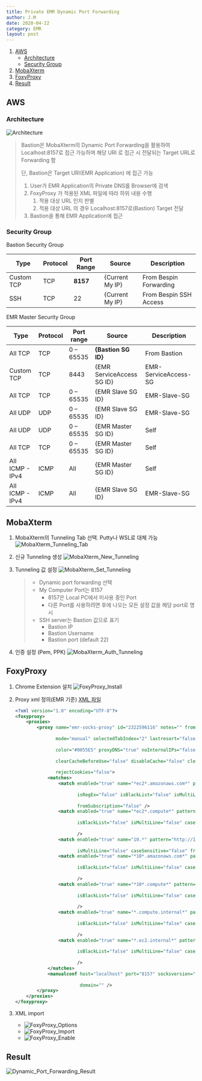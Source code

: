 ```yaml
---
title: Private EMR Dynamic Port Forwarding
author: J.M
date: 2020-04-22
category: EMR
layout: post
---
```


1. [AWS](#aws)
   - [Architecture](#architecture)
   - [Security Group](#security-group)
2. [MobaXterm](#mobaxterm)
3. [FoxyProxy](#foxyproxy)
4. [Result](#result)

## AWS

### Architecture

![Architecture](../../../../Images/EMR/Architecture.png)

> Bastion은 MobaXterm의 Dynamic Port Forwarding을 활용하여 Localhost:8157로 접근 가능하며 해당 URI 로 접근 시 전달되는 Target URL로 Forwarding 함
>
> 단, Bastion은 Target URI(EMR Application) 에 접근 가능
>
> 1. User가 EMR Application의 Private DNS를 Browser에 검색
> 2. FoxyProxy 가 적용된 XML 파일에 따라 하위 내용 수행
>    1. 적용 대상 URL 인지 판별
>    2. 적용 대상 URL 의 경우 Localhost:8157로(Bastion) Target 전달
> 3. Bastion을 통해 EMR Application에 접근

### Security Group

Bastion Security Group

| Type       | Protocol | Port  Range | Source          | Description             |
| ---------- | -------- | ----------- | --------------- | ----------------------- |
| Custom TCP | TCP      | **8157**    | {Current My IP} | From Bespin Forwarding  |
| SSH        | TCP      | 22          | {Current My IP} | From Bespin  SSH Access |

EMR Master Security Group

| Type            | Protocol | Port  range | Source                     | Description          |
| --------------- | -------- | ----------- | -------------------------- | -------------------- |
| All TCP         | TCP      | 0 – 65535   | **{Bastion SG ID}**        | From Bastion         |
| Custom TCP      | TCP      | 8443        | {EMR ServiceAccess  SG ID} | EMR-ServiceAccess-SG |
| All TCP         | TCP      | 0 – 65535   | {EMR Slave SG ID}          | EMR-Slave-SG         |
| All UDP         | UDP      | 0 – 65535   | {EMR Slave SG ID}          | EMR-Slave-SG         |
| All UDP         | UDP      | 0 – 65535   | {EMR Master SG ID}         | Self                 |
| All TCP         | TCP      | 0 – 65535   | {EMR Master SG ID}         | Self                 |
| All ICMP - IPv4 | ICMP     | All         | {EMR Master SG ID}         | Self                 |
| All ICMP - IPv4 | ICMP     | All         | {EMR Slave SG ID}          | EMR-Slave-SG         |

## MobaXterm

1. MobaXterm의 Tunneling Tab 선택. Putty나 WSL로 대체 가능
   ![MobaXterm_Tunneling_Tab](../../../../Images/EMR/MobaXterm_Tunneling_Tab.png)

2. 신규 Tunneling 생성
   ![MobaXterm_New_Tunneling](../../../../Images/EMR/MobaXterm_New_Tunneling.png)

3. Tunneling 값 설정
   ![MobaXterm_Set_Tunneling](../../../../Images/EMR/MobaXterm_Set_Tunneling.png)

   > - Dynamic port forwarding 선택
   > - My Computer Port는 8157
   >   - 8157은 Local PC에서 미사용 중인 Port
   >   - 다른 Port를 사용하려면 후에 나오는 모든 설정 값을 해당 port로 명시
   > - SSH server는 Bastion 값으로 표기
   >   - Bastion IP
   >   - Bastion Username
   >   - Bastion port (default 22)

4. 인증 설정 (Pem, PPK)
   ![MobaXterm_Auth_Tunneling](../../../../Images/EMR/MobaXterm_Auth_Tunneling.png)

## FoxyProxy

1. Chrome Extension 설치
   ![FoxyProxy_Install](../../../../Images/EMR/FoxyProxy_Install.png)

2. Proxy xml 정의(EMR 기준)
   [XML 파일](https://github.com/cjungm/cjungm.github.io/blob/main/Code/EMR/foxyproxy.xml)
   
   ```xml
   <?xml version="1.0" encoding="UTF-8"?>
   <foxyproxy>
       <proxies>
           <proxy name="emr-socks-proxy" id="2322596116" notes="" fromSubscription="false" enabled="true" 
                  
                  mode="manual" selectedTabIndex="2" lastresort="false" animatedIcons="true" includeInCycle="true" 
                  
                  color="#0055E5" proxyDNS="true" noInternalIPs="false" autoconfMode="pac" 
                  
                  clearCacheBeforeUse="false" disableCache="false" clearCookiesBeforeUse="false" 
                  
                  rejectCookies="false">
               <matches>
                   <match enabled="true" name="*ec2*.amazonaws.com*" pattern="*ec2*.amazonaws.com*" 
                          
                          isRegEx="false" isBlackList="false" isMultiLine="false" caseSensitive="false" 
                          
                          fromSubscription="false" />
                   <match enabled="true" name="*ec2*.compute*" pattern="*ec2*.compute*" isRegEx="false" 
                          
                          isBlackList="false" isMultiLine="false" caseSensitive="false" fromSubscription="false" 
                          
                          />
                   <match enabled="true" name="10.*" pattern="http://10.*" isRegEx="false" isBlackList="false" 
                          
                          isMultiLine="false" caseSensitive="false" fromSubscription="false" />
                   <match enabled="true" name="*10*.amazonaws.com*" pattern="*10*.amazonaws.com*" isRegEx="false" 
                          
                          isBlackList="false" isMultiLine="false" caseSensitive="false" fromSubscription="false" 
                          
                          />
                   <match enabled="true" name="*10*.compute*" pattern="*10*.compute*" isRegEx="false" 
                          
                          isBlackList="false" isMultiLine="false" caseSensitive="false" fromSubscription="false" 
                          
                          />
                   <match enabled="true" name="*.compute.internal*" pattern="*.compute.internal*" isRegEx="false" 
                          
                          isBlackList="false" isMultiLine="false" caseSensitive="false" fromSubscription="false" 
                          
                          />
                   <match enabled="true" name="*.ec2.internal*" pattern="*.ec2.internal*" isRegEx="false" 
                          
                          isBlackList="false" isMultiLine="false" caseSensitive="false" fromSubscription="false" 
                          
                          />
               </matches>
               <manualconf host="localhost" port="8157" socksversion="5" isSocks="true" username="" password="" 
                           
                           domain="" />
           </proxy>
       </proxies>
   </foxyproxy>
   ```
   
3. XML import

   - ![FoxyProxy_Options](../../../../Images/EMR/FoxyProxy_Options.png)
   - ![FoxyProxy_Import](../../../../Images/EMR/FoxyProxy_Import.png)
   - ![FoxyProxy_Enable](../../../../Images/EMR/FoxyProxy_Enable.png)

## Result

![Dynamic_Port_Forwarding_Result](../../../../Images/EMR/Dynamic_Port_Forwarding_Result.png)
